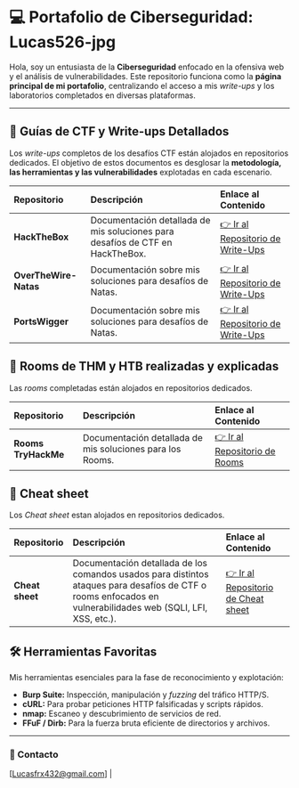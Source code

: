 # 💻 Portafolio de Ciberseguridad: Lucas526-jpg

Hola, soy un entusiasta de la **Ciberseguridad** enfocado en la ofensiva web y el análisis de vulnerabilidades. Este repositorio funciona como la **página principal de mi portafolio**, centralizando el acceso a mis *write-ups* y los laboratorios completados en diversas plataformas.

---

## 🚀 Guías de CTF y Write-ups Detallados

Los *write-ups* completos de los desafíos CTF están alojados en repositorios dedicados. El objetivo de estos documentos es desglosar la **metodología, las herramientas y las vulnerabilidades** explotadas en cada escenario.

| Repositorio | Descripción | Enlace al Contenido |
| :--- | :--- | :--- |
| **HackTheBox** | Documentación detallada de mis soluciones para desafíos de CTF en HackTheBox. | [👉 Ir al Repositorio de Write-Ups](https://github.com/Lucas526-jpg/Ctf-s-HackTheBox/) |
| **OverTheWire-Natas** | Documentación sobre mis soluciones para desafíos de Natas. | [👉 Ir al Repositorio de Write-Ups](https://github.com/Lucas526-jpg/Ctf-s-Natas) |
| **PortsWigger** | Documentación sobre mis soluciones para desafíos de Natas. | [👉 Ir al Repositorio de Write-Ups](https://github.com/Lucas526-jpg/Ctfs-PortsWigger-Sqli) |


## 🚀 Rooms de THM y HTB realizadas y explicadas

Las *rooms* completadas están alojados en repositorios dedicados.

| Repositorio | Descripción | Enlace al Contenido |
| :--- | :--- | :--- |
| **Rooms TryHackMe** | Documentación detallada de mis soluciones para los Rooms. | [👉 Ir al Repositorio de Rooms](https://github.com/Lucas526-jpg/Rooms-TryHackMe) |

## 🚀 Cheat sheet

Los *Cheat sheet* estan alojados en repositorios dedicados.

| Repositorio | Descripción | Enlace al Contenido |
| :--- | :--- | :--- |
| **Cheat sheet** | Documentación detallada de los comandos usados para distintos ataques para desafíos de CTF o rooms enfocados en vulnerabilidades web (SQLI, LFI, XSS, etc.). | [👉 Ir al Repositorio de Cheat sheet](https://github.com/Lucas526-jpg/Cheat-sheet) |

## 🛠 Herramientas Favoritas

Mis herramientas esenciales para la fase de reconocimiento y explotación:

* **Burp Suite:** Inspección, manipulación y *fuzzing* del tráfico HTTP/S.
* **cURL:** Para probar peticiones HTTP falsificadas y scripts rápidos.
* **nmap:** Escaneo y descubrimiento de servicios de red.
* **FFuF / Dirb:** Para la fuerza bruta eficiente de directorios y archivos.

---

### 📧 Contacto

[Lucasfrx432@gmail.com] | 
